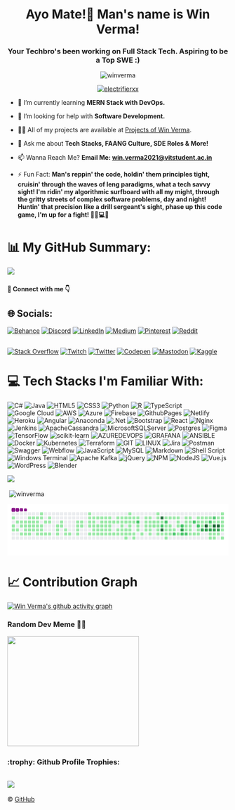 <h1 align="center">Ayo Mate!🦄 Man's name is Win Verma!</h1>
<h3 align="center">Your Techbro's been working on Full Stack Tech. Aspiring to be a Top SWE :)</h3>

<p align="center"> <img src="https://komarev.com/ghpvc/?username=winverma&label=Profile%20views&color=25D366&style=flat" alt="winverma" /> </p>
<p align="center"> <a href="https://twitter.com/electrifierxx" target="blank"><img src="https://img.shields.io/twitter/follow/electrifierxx?logo=twitter&style=for-the-badge" alt="electrifierxx" /></a> </p>

- 🌱 I’m currently learning **MERN Stack with DevOps.**

- 🤝 I’m looking for help with **Software Development.**

- 👨‍💻 All of my projects are available at [Projects of Win Verma](https://github.com/winverma?tab=repositories).

- 💬 Ask me about **Tech Stacks, FAANG Culture, SDE Roles & More!**

- 📫 Wanna Reach Me? **Email Me: win.verma2021@vitstudent.ac.in**

- ⚡ Fun Fact: **Man's reppin' the code, holdin' them principles tight, cruisin' through the waves of leng paradigms, what a tech savvy sight! I'm ridin' my algorithmic surfboard with all my might, through the gritty streets of complex software problems, day and night! Huntin' that precision like a drill sergeant's sight, phase up this code game, I'm up for a fight! 🏄‍♂️💻🌟**

# 📊 My GitHub Summary:

![](https://github-readme-streak-stats.herokuapp.com/?user=winverma&theme=vision-friendly-dark&hide_border=false)<br/>

<h4 align="left">🤝 Connect with me 👇</h4>

## 🌐 Socials:

[![Behance](https://img.shields.io/badge/Behance-1769ff?logo=behance&logoColor=white)](https://behance.net/winverma) [![Discord](https://img.shields.io/badge/Discord-%237289DA.svg?logo=discord&logoColor=white)](https://discord.gg/electrifierxx) [![LinkedIn](https://img.shields.io/badge/LinkedIn-%230077B5.svg?logo=linkedin&logoColor=white)](https://linkedin.com/in/win-electrifier) [![Medium](https://img.shields.io/badge/Medium-12100E?logo=medium&logoColor=white)](https://medium.com/@win.electrifier) [![Pinterest](https://img.shields.io/badge/Pinterest-%23E60023.svg?logo=Pinterest&logoColor=white)](https://pinterest.com/electrifiedwinner) [![Reddit](https://img.shields.io/badge/Reddit-%23FF4500.svg?logo=Reddit&logoColor=white)](https://reddit.com/user/2kgSitafal) [![Stack Overflow](https://img.shields.io/badge/-Stackoverflow-FE7A16?logo=stack-overflow&logoColor=white)](https://stackoverflow.com/users/22614614) [![Twitch](https://img.shields.io/badge/Twitch-%239146FF.svg?logo=Twitch&logoColor=white)](https://twitch.tv/electrifierxx) [![Twitter](https://img.shields.io/badge/Twitter-%231DA1F2.svg?logo=Twitter&logoColor=white)](https://twitter.com/electrifierxx) [![Codepen](https://img.shields.io/badge/Codepen-000000?style=for-the-badge&logo=codepen&logoColor=white)](https://codepen.io/winverma) [![Mastodon](https://img.shields.io/badge/-MASTODON-%232B90D9?style=for-the-badge&logo=mastodon&logoColor=white)](https://mastodon.social/@electrifierxx) <a href="https://www.kaggle.com/winverma">
  <img src="https://www.kaggle.com/static/images/logos/kaggle-logo-transparent-300.png" alt="Kaggle" width="55" height="25" style="margin-top: 30px;">
</a>


# 💻 Tech Stacks I'm Familiar With:
![C#](https://img.shields.io/badge/c%23-%23239120.svg?style=for-the-badge&logo=c-sharp&logoColor=white) ![Java](https://img.shields.io/badge/java-%23ED8B00.svg?style=for-the-badge&logo=openjdk&logoColor=white) ![HTML5](https://img.shields.io/badge/html5-%23E34F26.svg?style=for-the-badge&logo=html5&logoColor=white) ![CSS3](https://img.shields.io/badge/css3-%231572B6.svg?style=for-the-badge&logo=css3&logoColor=white) ![Python](https://img.shields.io/badge/python-3670A0?style=for-the-badge&logo=python&logoColor=ffdd54) ![R](https://img.shields.io/badge/r-%23276DC3.svg?style=for-the-badge&logo=r&logoColor=white) ![TypeScript](https://img.shields.io/badge/typescript-%23007ACC.svg?style=for-the-badge&logo=typescript&logoColor=white) ![Google Cloud](https://img.shields.io/badge/GoogleCloud-%234285F4.svg?style=for-the-badge&logo=google-cloud&logoColor=white) ![AWS](https://img.shields.io/badge/AWS-%23FF9900.svg?style=for-the-badge&logo=amazon-aws&logoColor=white) ![Azure](https://img.shields.io/badge/azure-%230072C6.svg?style=for-the-badge&logo=microsoftazure&logoColor=white) ![Firebase](https://img.shields.io/badge/firebase-%23039BE5.svg?style=for-the-badge&logo=firebase) ![GithubPages](https://img.shields.io/badge/github%20pages-121013?style=for-the-badge&logo=github&logoColor=white) ![Netlify](https://img.shields.io/badge/netlify-%23000000.svg?style=for-the-badge&logo=netlify&logoColor=#00C7B7) ![Heroku](https://img.shields.io/badge/heroku-%23430098.svg?style=for-the-badge&logo=heroku&logoColor=white) ![Angular](https://img.shields.io/badge/angular-%23DD0031.svg?style=for-the-badge&logo=angular&logoColor=white) ![Anaconda](https://img.shields.io/badge/Anaconda-%2344A833.svg?style=for-the-badge&logo=anaconda&logoColor=white) ![.Net](https://img.shields.io/badge/.NET-5C2D91?style=for-the-badge&logo=.net&logoColor=white) ![Bootstrap](https://img.shields.io/badge/bootstrap-%238511FA.svg?style=for-the-badge&logo=bootstrap&logoColor=white) ![React](https://img.shields.io/badge/react-%2320232a.svg?style=for-the-badge&logo=react&logoColor=%2361DAFB) ![Nginx](https://img.shields.io/badge/nginx-%23009639.svg?style=for-the-badge&logo=nginx&logoColor=white) ![Jenkins](https://img.shields.io/badge/jenkins-%232C5263.svg?style=for-the-badge&logo=jenkins&logoColor=white) ![ApacheCassandra](https://img.shields.io/badge/cassandra-%231287B1.svg?style=for-the-badge&logo=apache-cassandra&logoColor=white) ![MicrosoftSQLServer](https://img.shields.io/badge/Microsoft%20SQL%20Server-CC2927?style=for-the-badge&logo=microsoft%20sql%20server&logoColor=white) ![Postgres](https://img.shields.io/badge/postgres-%23316192.svg?style=for-the-badge&logo=postgresql&logoColor=white) ![Figma](https://img.shields.io/badge/figma-%23F24E1E.svg?style=for-the-badge&logo=figma&logoColor=white) ![TensorFlow](https://img.shields.io/badge/TensorFlow-%23FF6F00.svg?style=for-the-badge&logo=TensorFlow&logoColor=white) ![scikit-learn](https://img.shields.io/badge/scikit--learn-%23F7931E.svg?style=for-the-badge&logo=scikit-learn&logoColor=white) ![AZUREDEVOPS](https://img.shields.io/badge/azuredevops-0078D7.svg?style=for-the-badge&logo=azuredevops&logoColor=white&color=%230078D7) ![GRAFANA](https://img.shields.io/badge/grafana-F46800.svg?style=for-the-badge&logo=grafana&logoColor=white&color=%23F46800) ![ANSIBLE](https://img.shields.io/badge/ansible-%231A1918.svg?style=for-the-badge&logo=ansible&logoColor=white) ![Docker](https://img.shields.io/badge/docker-%230db7ed.svg?style=for-the-badge&logo=docker&logoColor=white) ![Kubernetes](https://img.shields.io/badge/kubernetes-%23326ce5.svg?style=for-the-badge&logo=kubernetes&logoColor=white) ![Terraform](https://img.shields.io/badge/terraform-%235835CC.svg?style=for-the-badge&logo=terraform&logoColor=white) ![GIT](https://img.shields.io/badge/Git-fc6d26?style=for-the-badge&logo=git&logoColor=white) ![LINUX](https://img.shields.io/badge/Linux-FCC624?style=for-the-badge&logo=linux&logoColor=black) ![Jira](https://img.shields.io/badge/jira-%230A0FFF.svg?style=for-the-badge&logo=jira&logoColor=white) ![Postman](https://img.shields.io/badge/Postman-FF6C37?style=for-the-badge&logo=postman&logoColor=white) ![Swagger](https://img.shields.io/badge/-Swagger-%23Clojure?style=for-the-badge&logo=swagger&logoColor=white) ![Webflow](https://img.shields.io/badge/Webflow-4353FF?style=for-the-badge&logo=webflow&logoColor=white) ![JavaScript](https://img.shields.io/badge/javascript-%23323330.svg?style=for-the-badge&logo=javascript&logoColor=%23F7DF1E) ![MySQL](https://img.shields.io/badge/mysql-%2300000f.svg?style=for-the-badge&logo=mysql&logoColor=white) ![Markdown](https://img.shields.io/badge/markdown-%23000000.svg?style=for-the-badge&logo=markdown&logoColor=white) ![Shell Script](https://img.shields.io/badge/shell_script-%23121011.svg?style=for-the-badge&logo=gnu-bash&logoColor=white) ![Windows Terminal](https://img.shields.io/badge/Windows%20Terminal-%234D4D4D.svg?style=for-the-badge&logo=windows-terminal&logoColor=white) ![Apache Kafka](https://img.shields.io/badge/Apache%20Kafka-000?style=for-the-badge&logo=apachekafka) ![jQuery](https://img.shields.io/badge/jquery-%230769AD.svg?style=for-the-badge&logo=jquery&logoColor=white) ![NPM](https://img.shields.io/badge/NPM-%23CB3837.svg?style=for-the-badge&logo=npm&logoColor=white) ![NodeJS](https://img.shields.io/badge/node.js-6DA55F?style=for-the-badge&logo=node.js&logoColor=white) ![Vue.js](https://img.shields.io/badge/vue.js-%2335495e.svg?style=for-the-badge&logo=vuedotjs&logoColor=%234FC08D) ![WordPress](https://img.shields.io/badge/WordPress-%23117AC9.svg?style=for-the-badge&logo=WordPress&logoColor=white) ![Blender](https://img.shields.io/badge/blender-%23F5792A.svg?style=for-the-badge&logo=blender&logoColor=white)


![](https://github-readme-stats.vercel.app/api/top-langs/?username=winverma&theme=vision-friendly-dark&hide_border=false&include_all_commits=true&count_private=true&layout=compact)

<p>&nbsp;<img align="center" src="https://github-readme-stats.vercel.app/api?username=winverma&show_icons=true&locale=en" alt="winverma" /></p>

<a href="https://github.com/winverma" >  <img src="https://github.com/winverma/test/blob/main/github-contribution-grid-snake.gif" align="center" />  </a>

# 📈 Contribution Graph  
[![Win Verma's github activity graph](https://github-readme-activity-graph.vercel.app/graph?username=winverma&theme=react-dark)](https://github.com/winverma)
 </div>

### Random Dev Meme 🤣🤣
<img src='https://randommeme-five.vercel.app/' style="height: 250px; width: 300px;"/>

<h3>:trophy: Github Profile Trophies:</h3>
  <br/>
  <img src="https://github-profile-trophy.vercel.app/?username=winverma&theme=monokai&row=1&no-frame=true&no-bg=true/">

  &copy; [GitHub](https://github.com/winverma)
